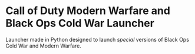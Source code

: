 # Call of Duty Modern Warfare and Black Ops Cold War Launcher
Launcher made in Python designed to launch *special* versions of Black Ops Cold War and Modern Warfare.

